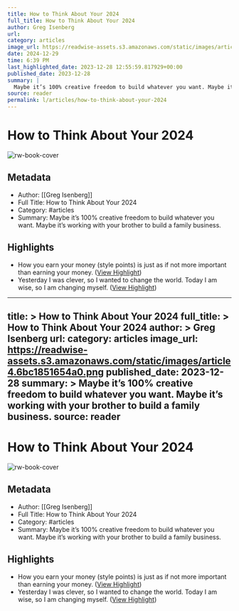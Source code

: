 ```yaml
---
title: How to Think About Your 2024
full_title: How to Think About Your 2024
author: Greg Isenberg
url: 
category: articles
image_url: https://readwise-assets.s3.amazonaws.com/static/images/article4.6bc1851654a0.png
date: 2024-12-29
time: 6:39 PM
last_highlighted_date: 2023-12-28 12:55:59.817929+00:00
published_date: 2023-12-28
summary: |
  Maybe it’s 100% creative freedom to build whatever you want. Maybe it’s working with your brother to build a family business.
source: reader
permalink: l/articles/how-to-think-about-your-2024
---
```

# How to Think About Your 2024

![rw-book-cover](https://readwise-assets.s3.amazonaws.com/static/images/article4.6bc1851654a0.png)

## Metadata
- Author: [[Greg Isenberg]]
- Full Title: How to Think About Your 2024
- Category: #articles
- Summary: Maybe it’s 100% creative freedom to build whatever you want. Maybe it’s working with your brother to build a family business.

## Highlights
- How you earn your money (style points) is just as if not more important than earning your money. ([View Highlight](https://read.readwise.io/read/01hjr7qajnf9dbvzem69xf8ka7))
- Yesterday I was clever, so I wanted to change the world. Today I am wise, so I am changing myself. ([View Highlight](https://read.readwise.io/read/01hjr7xx6jn035kvg9shwdgmjp))


---
title: >
  How to Think About Your 2024
full_title: >
  How to Think About Your 2024
author: >
  Greg Isenberg
url: 
category: articles
image_url: https://readwise-assets.s3.amazonaws.com/static/images/article4.6bc1851654a0.png
published_date: 2023-12-28
summary: >
  Maybe it’s 100% creative freedom to build whatever you want. Maybe it’s working with your brother to build a family business.
source: reader
---
# How to Think About Your 2024

![rw-book-cover](https://readwise-assets.s3.amazonaws.com/static/images/article4.6bc1851654a0.png)

## Metadata
- Author: [[Greg Isenberg]]
- Full Title: How to Think About Your 2024
- Category: #articles
- Summary: Maybe it’s 100% creative freedom to build whatever you want. Maybe it’s working with your brother to build a family business.

## Highlights
- How you earn your money (style points) is just as if not more important than earning your money. ([View Highlight](https://read.readwise.io/read/01hjr7qajnf9dbvzem69xf8ka7))
- Yesterday I was clever, so I wanted to change the world. Today I am wise, so I am changing myself. ([View Highlight](https://read.readwise.io/read/01hjr7xx6jn035kvg9shwdgmjp))


